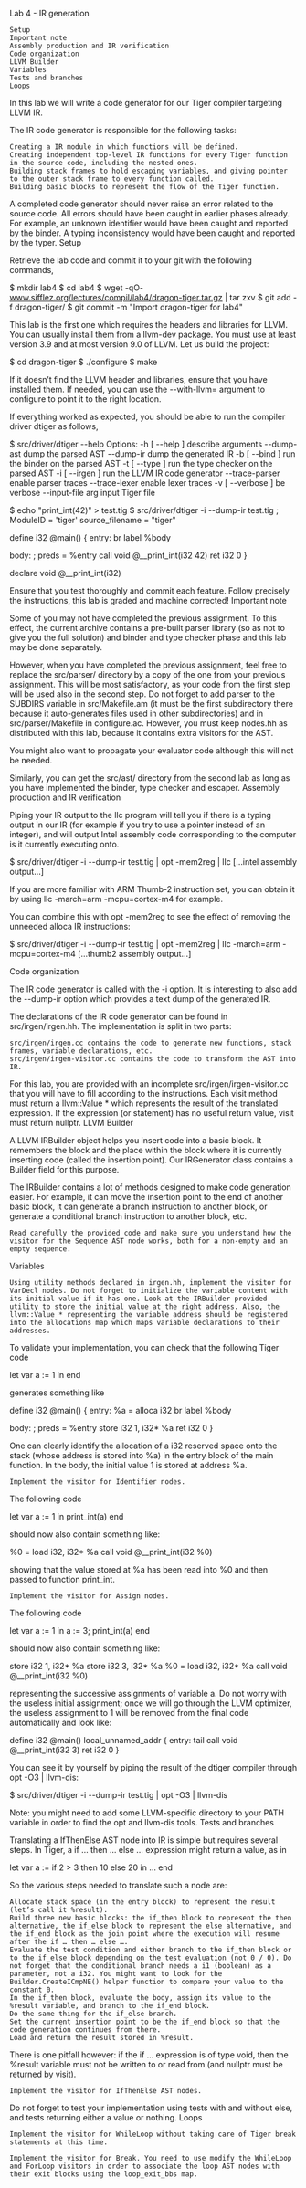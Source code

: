 
Lab 4 - IR generation

    Setup
    Important note
    Assembly production and IR verification
    Code organization
    LLVM Builder
    Variables
    Tests and branches
    Loops

In this lab we will write a code generator for our Tiger compiler targeting LLVM IR.

The IR code generator is responsible for the following tasks:

    Creating a IR module in which functions will be defined.
    Creating independent top-level IR functions for every Tiger function in the source code, including the nested ones.
    Building stack frames to hold escaping variables, and giving pointer to the outer stack frame to every function called.
    Building basic blocks to represent the flow of the Tiger function.

A completed code generator should never raise an error related to the source code. All errors should have been caught in earlier phases already. For example, an unknown identifier would have been caught and reported by the binder. A typing inconsistency would have been caught and reported by the typer.
Setup

Retrieve the lab code and commit it to your git with the following commands,

$ mkdir lab4
$ cd lab4
$ wget -qO- www.sifflez.org/lectures/compil/lab4/dragon-tiger.tar.gz | tar zxv
$ git add -f dragon-tiger/
$ git commit -m "Import dragon-tiger for lab4"

This lab is the first one which requires the headers and libraries for LLVM. You can usually install them from a llvm-dev package. You must use at least version 3.9 and at most version 9.0 of LLVM. Let us build the project:

$ cd dragon-tiger
$ ./configure
$ make

If it doesn’t find the LLVM header and libraries, ensure that you have installed them. If needed, you can use the --with-llvm= argument to configure to point it to the right location.

If everything worked as expected, you should be able to run the compiler driver dtiger as follows,

$ src/driver/dtiger --help
Options:
  -h [ --help ]         describe arguments
  --dump-ast            dump the parsed AST
  --dump-ir             dump the generated IR
  -b [ --bind ]         run the binder on the parsed AST
  -t [ --type ]         run the type checker on the parsed AST
  -i [ --irgen ]        run the LLVM IR code generator
  --trace-parser        enable parser traces
  --trace-lexer         enable lexer traces
  -v [ --verbose ]      be verbose
  --input-file arg      input Tiger file

$ echo "print_int(42)" > test.tig
$ src/driver/dtiger -i --dump-ir test.tig
; ModuleID = 'tiger'
source_filename = "tiger"

define i32 @main() {
entry:
  br label %body

body:                                             ; preds = %entry
  call void @__print_int(i32 42)
  ret i32 0
}

declare void @__print_int(i32)

Ensure that you test thoroughly and commit each feature. Follow precisely the instructions, this lab is graded and machine corrected!
Important note

Some of you may not have completed the previous assignment. To this effect, the current archive contains a pre-built parser library (so as not to give you the full solution) and binder and type checker phase and this lab may be done separately.

However, when you have completed the previous assignment, feel free to replace the src/parser/ directory by a copy of the one from your previous assignment. This will be most satisfactory, as your code from the first step will be used also in the second step. Do not forget to add parser to the SUBDIRS variable in src/Makefile.am (it must be the first subdirectory there because it auto-generates files used in other subdirectories) and in src/parser/Makefile in configure.ac. However, you must keep nodes.hh as distributed with this lab, because it contains extra visitors for the AST.

You might also want to propagate your evaluator code although this will not be needed.

Similarly, you can get the src/ast/ directory from the second lab as long as you have implemented the binder, type checker and escaper.
Assembly production and IR verification

Piping your IR output to the llc program will tell you if there is a typing output in our IR (for example if you try to use a pointer instead of an integer), and will output Intel assembly code corresponding to the computer is it currently executing onto.

$ src/driver/dtiger -i --dump-ir test.tig | opt -mem2reg | llc
[…intel assembly output…]

If you are more familiar with ARM Thumb-2 instruction set, you can obtain it by using llc -march=arm -mcpu=cortex-m4 for example.

You can combine this with opt -mem2reg to see the effect of removing the unneeded alloca IR instructions:

$ src/driver/dtiger -i --dump-ir test.tig | opt -mem2reg | llc -march=arm -mcpu=cortex-m4
[…thumb2 assembly output…]

Code organization

The IR code generator is called with the -i option. It is interesting to also add the --dump-ir option which provides a text dump of the generated IR.

The declarations of the IR code generator can be found in src/irgen/irgen.hh. The implementation is split in two parts:

    src/irgen/irgen.cc contains the code to generate new functions, stack frames, variable declarations, etc.
    src/irgen/irgen-visitor.cc contains the code to transform the AST into IR.

For this lab, you are provided with an incomplete src/irgen/irgen-visitor.cc that you will have to fill according to the instructions. Each visit method must return a llvm::Value * which represents the result of the translated expression. If the expression (or statement) has no useful return value, visit must return nullptr.
LLVM Builder

A LLVM IRBuilder object helps you insert code into a basic block. It remembers the block and the place within the block where it is currently inserting code (called the insertion point). Our IRGenerator class contains a Builder field for this purpose.

The IRBuilder contains a lot of methods designed to make code generation easier. For example, it can move the insertion point to the end of another basic block, it can generate a branch instruction to another block, or generate a conditional branch instruction to another block, etc.

    Read carefully the provided code and make sure you understand how the visitor for the Sequence AST node works, both for a non-empty and an empty sequence.

Variables

    Using utility methods declared in irgen.hh, implement the visitor for VarDecl nodes. Do not forget to initialize the variable content with its initial value if it has one. Look at the IRBuilder provided utility to store the initial value at the right address. Also, the llvm::Value * representing the variable address should be registered into the allocations map which maps variable declarations to their addresses.

To validate your implementation, you can check that the following Tiger code

let var a := 1 in end

generates something like

define i32 @main() {
entry:
  %a = alloca i32
  br label %body

body:                                             ; preds = %entry
  store i32 1, i32* %a
  ret i32 0
}

One can clearly identify the allocation of a i32 reserved space onto the stack (whose address is stored into %a) in the entry block of the main function. In the body, the initial value 1 is stored at address %a.

    Implement the visitor for Identifier nodes.

The following code

let var a := 1 in print_int(a) end

should now also contain something like:

  %0 = load i32, i32* %a
  call void @__print_int(i32 %0)

showing that the value stored at %a has been read into %0 and then passed to function print_int.

    Implement the visitor for Assign nodes.

The following code

let var a := 1 in a := 3; print_int(a) end

should now also contain something like:

  store i32 1, i32* %a
  store i32 3, i32* %a
  %0 = load i32, i32* %a
  call void @__print_int(i32 %0)

representing the successive assignments of variable a. Do not worry with the useless initial assignment; once we will go through the LLVM optimizer, the useless assignment to 1 will be removed from the final code automatically and look like:

define i32 @main() local_unnamed_addr {
entry:
  tail call void @__print_int(i32 3)
  ret i32 0
}

You can see it by yourself by piping the result of the dtiger compiler through opt -O3 | llvm-dis:

$ src/driver/dtiger -i --dump-ir test.tig | opt -O3 | llvm-dis

Note: you might need to add some LLVM-specific directory to your PATH variable in order to find the opt and llvm-dis tools.
Tests and branches

Translating a IfThenElse AST node into IR is simple but requires several steps. In Tiger, a if … then … else … expression might return a value, as in

let var a := if 2 > 3 then 10 else 20 in … end

So the various steps needed to translate such a node are:

    Allocate stack space (in the entry block) to represent the result (let’s call it %result).
    Build three new basic blocks: the if_then block to represent the then alternative, the if_else block to represent the else alternative, and the if_end block as the join point where the execution will resume after the if … then … else ….
    Evaluate the test condition and either branch to the if_then block or to the if_else block depending on the test evaluation (not 0 / 0). Do not forget that the conditional branch needs a i1 (boolean) as a parameter, not a i32. You might want to look for the Builder.CreateICmpNE() helper function to compare your value to the constant 0.
    In the if_then block, evaluate the body, assign its value to the %result variable, and branch to the if_end block.
    Do the same thing for the if_else branch.
    Set the current insertion point to be the if_end block so that the code generation continues from there.
    Load and return the result stored in %result.

There is one pitfall however: if the if … expression is of type void, then the %result variable must not be written to or read from (and nullptr must be returned by visit).

    Implement the visitor for IfThenElse AST nodes.

Do not forget to test your implementation using tests with and without else, and tests returning either a value or nothing.
Loops

    Implement the visitor for WhileLoop without taking care of Tiger break statements at this time.

    Implement the visitor for Break. You need to use modify the WhileLoop and ForLoop visitors in order to associate the loop AST nodes with their exit blocks using the loop_exit_bbs map.
